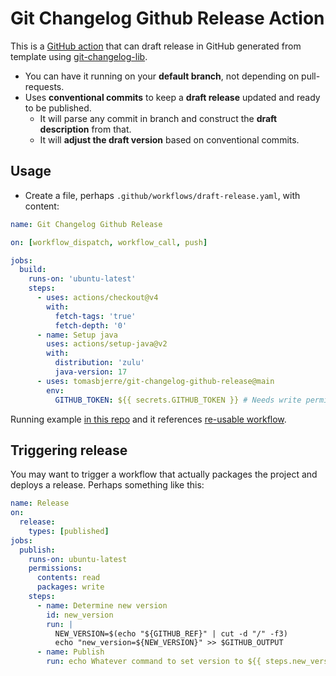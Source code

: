 # Git Changelog Github Release Action

This is a
[GitHub action](https://docs.github.com/en/actions/creating-actions/about-custom-actions)
that can draft release in GitHub generated from template using
[git-changelog-lib](https://github.com/tomasbjerre/git-changelog-lib).

- You can have it running on your **default branch**, not depending on
  pull-requests.
- Uses **conventional commits** to keep a **draft release** updated and ready to
  be published.
  - It will parse any commit in branch and construct the **draft description**
    from that.
  - It will **adjust the draft version** based on conventional commits.

## Usage

- Create a file, perhaps `.github/workflows/draft-release.yaml`, with content:

```yaml
name: Git Changelog Github Release

on: [workflow_dispatch, workflow_call, push]

jobs:
  build:
    runs-on: 'ubuntu-latest'
    steps:
      - uses: actions/checkout@v4
        with:
          fetch-tags: 'true'
          fetch-depth: '0'
      - name: Setup java
        uses: actions/setup-java@v2
        with:
          distribution: 'zulu'
          java-version: 17
      - uses: tomasbjerre/git-changelog-github-release@main
        env:
          GITHUB_TOKEN: ${{ secrets.GITHUB_TOKEN }} # Needs write permission in Github menu '/settings/actions'
```

Running example [in this repo](.github/workflows/draft-release.yaml) and it references [re-usable workflow](https://github.com/tomasbjerre/.github/blob/master/.github/workflows/draft-release.yaml).

## Triggering release

You may want to trigger a workflow that actually packages the project and deploys a release. Perhaps something like this:

```yaml
name: Release
on:
  release:
    types: [published]
jobs:
  publish:
    runs-on: ubuntu-latest
    permissions:
      contents: read
      packages: write
    steps:
      - name: Determine new version
        id: new_version
        run: |
          NEW_VERSION=$(echo "${GITHUB_REF}" | cut -d "/" -f3)
          echo "new_version=${NEW_VERSION}" >> $GITHUB_OUTPUT
      - name: Publish
        run: echo Whatever command to set version to ${{ steps.new_version.outputs.new_version }} and release it
```
